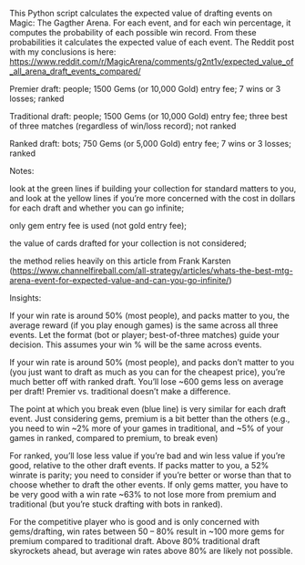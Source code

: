 This Python script calculates the expected value of drafting events on Magic: The Gagther Arena. For each event, and for each win percentage, it computes the probability of each possible win record. From these probabilities it calculates the expected value of each event. The Reddit post with my conclusions is here: https://www.reddit.com/r/MagicArena/comments/g2nt1v/expected_value_of_all_arena_draft_events_compared/

Premier draft: people; 1500 Gems (or 10,000 Gold) entry fee; 7 wins or 3 losses; ranked

Traditional draft: people; 1500 Gems (or 10,000 Gold) entry fee; three best of three matches (regardless of win/loss record); not ranked

Ranked draft: bots; 750 Gems (or 5,000 Gold) entry fee; 7 wins or 3 losses; ranked

Notes:

look at the green lines if building your collection for standard matters to you, and look at the yellow lines if you’re more concerned with the cost in dollars for each draft and whether you can go infinite;

only gem entry fee is used (not gold entry fee);

the value of cards drafted for your collection is not considered;

the method relies heavily on this article from Frank Karsten (https://www.channelfireball.com/all-strategy/articles/whats-the-best-mtg-arena-event-for-expected-value-and-can-you-go-infinite/)

Insights:

If your win rate is around 50% (most people), and packs matter to you, the average reward (if you play enough games) is the same across all three events. Let the format (bot or player; best-of-three matches) guide your decision. This assumes your win % will be the same across events.

If your win rate is around 50% (most people), and packs don’t matter to you (you just want to draft as much as you can for the cheapest price), you’re much better off with ranked draft. You’ll lose ~600 gems less on average per draft! Premier vs. traditional doesn’t make a difference.

The point at which you break even (blue line) is very similar for each draft event. Just considering gems, premium is a bit better than the others (e.g., you need to win ~2% more of your games in traditional, and ~5% of your games in ranked, compared to premium, to break even)

For ranked, you’ll lose less value if you’re bad and win less value if you’re good, relative to the other draft events. If packs matter to you, a 52% winrate is parity; you need to consider if you’re better or worse than that to choose whether to draft the other events. If only gems matter, you have to be very good with a win rate ~63% to not lose more from premium and traditional (but you’re stuck drafting with bots in ranked).

For the competitive player who is good and is only concerned with gems/drafting, win rates between 50 – 80% result in ~100 more gems for premium compared to traditional draft. Above 80% traditional draft skyrockets ahead, but average win rates above 80% are likely not possible.
